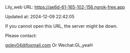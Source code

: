Lily_web URL: https://ae6d-61-165-102-156.ngrok-free.app

Updated at: 2024-12-09 22:42:05

If you cannot open this URL, the server might be down.

Please contact: 

goley04@foxmail.com Or Wechat:GL_yeaH